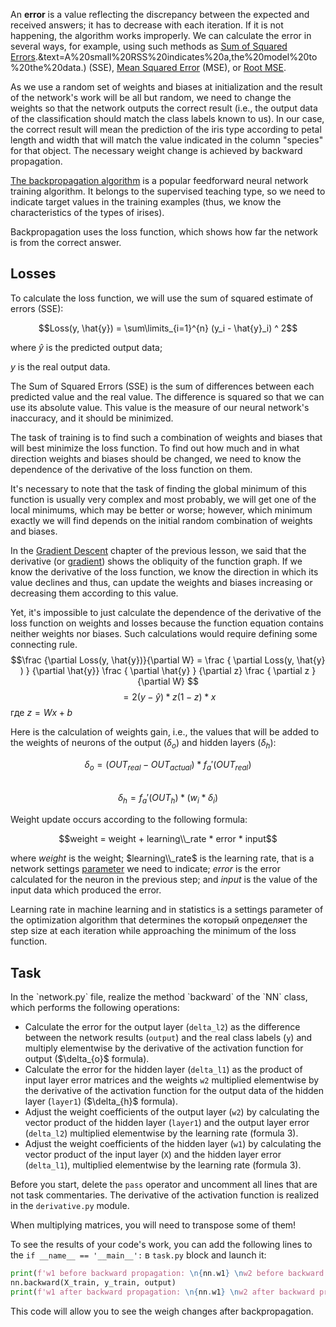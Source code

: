 An **error** is a value reflecting the discrepancy between the expected and received answers; it has to decrease with each iteration.
If it is not happening, the algorithm works improperly. We can calculate the error in several ways, for example, using such methods as
[Sum of Squared Errors](https://en.wikipedia.org/wiki/Residual_sum_of_squares#:~:text=In%20statistics%2C%20the%20residual%20sum,actual%20empirical%20values%20of%20data).&text=A%20small%20RSS%20indicates%20a,the%20model%20to%20the%20data.) 
(SSE), [Mean Squared Error](https://en.wikipedia.org/wiki/Mean_squared_error) (MSE), or [Root MSE](https://en.wikipedia.org/wiki/Root-mean-square_deviation). 

As we use a random set of weights and biases at initialization and the result of the network's work will be all but random, we need to change the weights so that the network outputs the correct result (i.e.,
the output data of the classification should match the class labels known to us).
In our case, the correct result will mean the prediction of the iris type according to petal length and width that will match
the value indicated in the column "species" for that object. The necessary weight change is achieved by backward propagation.

<a href="https://ru.wikipedia.org/wiki/%D0%9C%D0%B5%D1%82%D0%BE%D0%B4_%D0%BE%D0%B1%D1%80%D0%B0%D1%82%D0%BD%D0%BE%D0%B3%D0%BE_%D1%80%D0%B0%D1%81%D0%BF%D1%80%D0%BE%D1%81%D1%82%D1%80%D0%B0%D0%BD%D0%B5%D0%BD%D0%B8%D1%8F_%D0%BE%D1%88%D0%B8%D0%B1%D0%BA%D0%B8#:~:text=%D0%9C%D0%B5%D1%82%D0%BE%D0%B4%20%D0%BE%D0%B1%D1%80%D0%B0%D1%82%D0%BD%D0%BE%D0%B3%D0%BE%20%D1%80%D0%B0%D1%81%D0%BF%D1%80%D0%BE%D1%81%D1%82%D1%80%D0%B0%D0%BD%D0%B5%D0%BD%D0%B8%D1%8F%20%D0%BE%D1%88%D0%B8%D0%B1%D0%BA%D0%B8%20(%D0%B0%D0%BD%D0%B3%D0%BB,%D0%B1%D1%8B%D0%BB%20%D0%BE%D0%BF%D0%B8%D1%81%D0%B0%D0%BD%20%D0%B2%201974%20%D0%B3.">The backpropagation algorithm</a> is 
a popular feedforward neural network training algorithm. It belongs to the supervised teaching type, so we need to indicate target values in the training examples
(thus, we know the characteristics of the types of irises).

Backpropagation uses the loss function, which shows how far the network is from the correct answer.

<h2>Losses</h2>

To calculate the loss function, we will use the sum of squared estimate of errors (SSE):

$$Loss(y, \hat{y}) = \sum\limits_{i=1}^{n} (y_i - \hat{y}_i) ^ 2$$

where $\hat{y}$ is the predicted output data;

$y$ is the real output data.

The Sum of Squared Errors (SSE) is the sum of differences between each predicted value and the real value.
The difference is squared so that we can use its absolute value. This value is the measure of our neural network's inaccuracy, and it should be minimized.

The task of training is to find such a combination of weights and biases that will best minimize the loss function. To find out how much and in what direction
weights and biases should be changed, we need to know the dependence of the derivative of the loss function on them.

<div class="hint">It's necessary to note that the task of finding the global minimum of this function is usually very complex and
most probably, we will get one of the local minimums, which may be better or worse; however, which minimum exactly we will find
depends on the initial random combination of weights and biases.</div>

In the <a href="https://en.wikipedia.org/wiki/Gradient_descent#:~:text=Gradient%20descent%20is%20a%20first,the%20direction%20of%20steepest%20descent.">Gradient Descent</a> 
chapter of the previous lesson, we said that the derivative (or <a href="https://ru.wikipedia.org/wiki/%D0%93%D1%80%D0%B0%D0%B4%D0%B8%D0%B5%D0%BD%D1%82">gradient</a>) shows the obliquity 
of the function graph. If we know the derivative of the loss function, we know the direction in which its value declines and thus, can update the weights
and biases increasing or decreasing them according to this value.

Yet, it's impossible to just calculate the dependence of the derivative of the loss function on weights and losses because the function equation contains neither weights nor biases.
Such calculations would require defining some connecting rule.
$$\frac {\partial Loss(y, \hat{y})}{\partial W} = \frac { \partial Loss(y, \hat{y} ) } {\partial \hat{y}} \frac { \partial \hat{y} } {\partial z} \frac { \partial z } {\partial W} $$
$$= 2 (y - \hat{y} ) * z (1- z) * x$$
где $z = Wx + b$

Here is the calculation of weights gain, i.e., the values that will be added to the weights of neurons of the output ($\delta_{o}$) and hidden layers ($\delta_{h}$):


$$\delta_o=(OUT_{real} - OUT_{actual}) * f_a'(OUT_{real})$$   
$$\delta_h=f_a'(OUT_h) * (w_i * \delta_i)$$

Weight update occurs according to the following formula:

$$weight = weight + learning\\_rate * error * input$$

where $weight$ is the weight; $learning\\_rate$ is the learning rate, that is a network settings <a href="https://en.wikipedia.org/wiki/Learning_rate">parameter</a> we need to indicate; $error$ is the error calculated for the neuron
in the previous step; and $input$ is the value of the input data which produced the error.

<div class="hint">Learning rate in machine learning and in statistics is a settings parameter of the optimization algorithm 
that determines the который определяет the step size at each iteration while approaching the minimum of the loss function.</div>


<h2>Task</h2>
In the `network.py` file, realize the method `backward` of the `NN` class, which performs the following operations:

<ul>
<li>Calculate the error for the output layer (<code>delta_l2</code>) as the difference between the network results (<code>output</code>) and the real class labels (<code>y</code>) and multiply elementwise by the derivative of the activation function for output ($\delta_{o}$ formula).</li>
<li>Calculate the error for the hidden layer (<code>delta_l1</code>) as the product of input layer error matrices and the weights <code>w2</code> multiplied elementwise by the derivative of the activation function for the output data of the hidden layer (<code>layer1</code>) ($\delta_{h}$ formula).</li>
<li>Adjust the weight coefficients of the output layer (<code>w2</code>) by calculating the vector product of the hidden layer (<code>layer1</code>) and the output layer error (<code>delta_l2</code>) multiplied elementwise by the learning rate (formula 3).</li>
<li>Adjust the weight coefficients of the hidden layer (<code>w1</code>) by calculating the vector product of the input layer (<code>X</code>) and the hidden layer error (<code>delta_l1</code>), multiplied elementwise by the learning rate (formula 3).</li>
</ul>

Before you start, delete the `pass` operator and uncomment all lines that are not task commentaries.
The derivative of the activation function is realized in the `derivative.py` module.

<div class="hint">When multiplying matrices, you will need to transpose some of them!</div>


To see the results of your code's work, you can add the following lines to the `if __name__ == '__main__':` в `task.py` block and launch it:

```python
print(f'w1 before backward propagation: \n{nn.w1} \nw2 before backward propagation:\n{nn.w2}')
nn.backward(X_train, y_train, output)
print(f'w1 after backward propagation: \n{nn.w1} \nw2 after backward propagation:\n{nn.w2}')
```
This code will allow you to see the weigh changes after backpropagation.